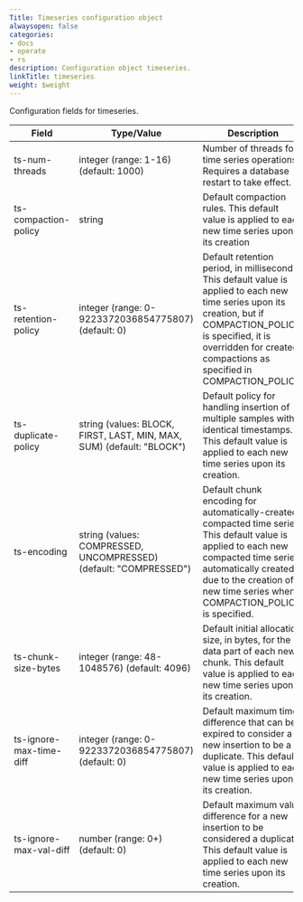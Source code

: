 ```yaml
---
Title: Timeseries configuration object
alwaysopen: false
categories:
- docs
- operate
- rs
description: Configuration object timeseries.
linkTitle: timeseries
weight: $weight
---
```


Configuration fields for timeseries.

| Field | Type/Value | Description |
|-------|------------|-------------|
| ts-num-threads | integer (range: 1-16) (default: 1000) | Number of threads for time series operations. Requires a database restart to take effect. |
| ts-compaction-policy | string  | Default compaction rules. This default value is applied to each new time series upon its creation |
| ts-retention-policy | integer (range: 0-9223372036854775807) (default: 0) | Default retention period, in milliseconds. This default value is applied to each new time series upon its creation, but if COMPACTION_POLICY is specified, it is overridden for created compactions as specified in COMPACTION_POLICY. |
| ts-duplicate-policy | string (values: BLOCK, FIRST, LAST, MIN, MAX, SUM) (default: "BLOCK") | Default policy for handling insertion of multiple samples with identical timestamps. This default value is applied to each new time series upon its creation. |
| ts-encoding | string (values: COMPRESSED, UNCOMPRESSED) (default: "COMPRESSED") | Default chunk encoding for automatically-created compacted time series. This default value is applied to each new compacted time series automatically created due to the creation of a new time series when COMPACTION_POLICY is specified. |
| ts-chunk-size-bytes | integer (range: 48-1048576) (default: 4096) | Default initial allocation size, in bytes, for the data part of each new chunk. This default value is applied to each new time series upon its creation. |
| ts-ignore-max-time-diff | integer (range: 0-9223372036854775807) (default: 0) | Default maximum time difference that can be expired to consider a new insertion to be a duplicate. This default value is applied to each new time series upon its creation. |
| ts-ignore-max-val-diff | number (range: 0+) (default: 0) | Default maximum value difference for a new insertion to be considered a duplicate. This default value is applied to each new time series upon its creation. |

